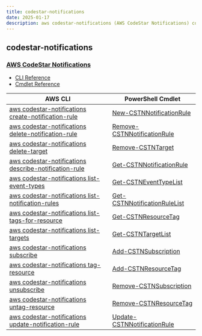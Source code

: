 ```yaml
---
title: codestar-notifications
date: 2025-01-17
description: aws codestar-notifications (AWS CodeStar Notifications) command/cmdlet list.
---
```


## codestar-notifications

### [AWS CodeStar Notifications](https://aws.amazon.com/codestar/)

* [CLI Reference](https://awscli.amazonaws.com/v2/documentation/api/latest/reference/codestar-notifications/index.html)
* [Cmdlet Reference](https://docs.aws.amazon.com/powershell/latest/reference/items/CodeStarNotifications_cmdlets.html)

|AWS CLI|PowerShell Cmdlet|
|----|----|
|[aws codestar-notifications create-notification-rule](https://awscli.amazonaws.com/v2/documentation/api/latest/reference/codestar-notifications/create-notification-rule.html)|[New-CSTNNotificationRule](https://docs.aws.amazon.com/powershell/latest/reference/items/New-CSTNNotificationRule.html)|
|[aws codestar-notifications delete-notification-rule](https://awscli.amazonaws.com/v2/documentation/api/latest/reference/codestar-notifications/delete-notification-rule.html)|[Remove-CSTNNotificationRule](https://docs.aws.amazon.com/powershell/latest/reference/items/Remove-CSTNNotificationRule.html)|
|[aws codestar-notifications delete-target](https://awscli.amazonaws.com/v2/documentation/api/latest/reference/codestar-notifications/delete-target.html)|[Remove-CSTNTarget](https://docs.aws.amazon.com/powershell/latest/reference/items/Remove-CSTNTarget.html)|
|[aws codestar-notifications describe-notification-rule](https://awscli.amazonaws.com/v2/documentation/api/latest/reference/codestar-notifications/describe-notification-rule.html)|[Get-CSTNNotificationRule](https://docs.aws.amazon.com/powershell/latest/reference/items/Get-CSTNNotificationRule.html)|
|[aws codestar-notifications list-event-types](https://awscli.amazonaws.com/v2/documentation/api/latest/reference/codestar-notifications/list-event-types.html)|[Get-CSTNEventTypeList](https://docs.aws.amazon.com/powershell/latest/reference/items/Get-CSTNEventTypeList.html)|
|[aws codestar-notifications list-notification-rules](https://awscli.amazonaws.com/v2/documentation/api/latest/reference/codestar-notifications/list-notification-rules.html)|[Get-CSTNNotificationRuleList](https://docs.aws.amazon.com/powershell/latest/reference/items/Get-CSTNNotificationRuleList.html)|
|[aws codestar-notifications list-tags-for-resource](https://awscli.amazonaws.com/v2/documentation/api/latest/reference/codestar-notifications/list-tags-for-resource.html)|[Get-CSTNResourceTag](https://docs.aws.amazon.com/powershell/latest/reference/items/Get-CSTNResourceTag.html)|
|[aws codestar-notifications list-targets](https://awscli.amazonaws.com/v2/documentation/api/latest/reference/codestar-notifications/list-targets.html)|[Get-CSTNTargetList](https://docs.aws.amazon.com/powershell/latest/reference/items/Get-CSTNTargetList.html)|
|[aws codestar-notifications subscribe](https://awscli.amazonaws.com/v2/documentation/api/latest/reference/codestar-notifications/subscribe.html)|[Add-CSTNSubscription](https://docs.aws.amazon.com/powershell/latest/reference/items/Add-CSTNSubscription.html)|
|[aws codestar-notifications tag-resource](https://awscli.amazonaws.com/v2/documentation/api/latest/reference/codestar-notifications/tag-resource.html)|[Add-CSTNResourceTag](https://docs.aws.amazon.com/powershell/latest/reference/items/Add-CSTNResourceTag.html)|
|[aws codestar-notifications unsubscribe](https://awscli.amazonaws.com/v2/documentation/api/latest/reference/codestar-notifications/unsubscribe.html)|[Remove-CSTNSubscription](https://docs.aws.amazon.com/powershell/latest/reference/items/Remove-CSTNSubscription.html)|
|[aws codestar-notifications untag-resource](https://awscli.amazonaws.com/v2/documentation/api/latest/reference/codestar-notifications/untag-resource.html)|[Remove-CSTNResourceTag](https://docs.aws.amazon.com/powershell/latest/reference/items/Remove-CSTNResourceTag.html)|
|[aws codestar-notifications update-notification-rule](https://awscli.amazonaws.com/v2/documentation/api/latest/reference/codestar-notifications/update-notification-rule.html)|[Update-CSTNNotificationRule](https://docs.aws.amazon.com/powershell/latest/reference/items/Update-CSTNNotificationRule.html)|

